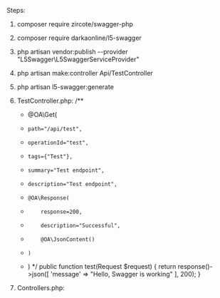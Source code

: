Steps:
1.	composer require zircote/swagger-php
2.	composer require darkaonline/l5-swagger
3.	php artisan vendor:publish --provider "L5Swagger\L5SwaggerServiceProvider"
4.	php artisan make:controller Api/TestController
5.	php artisan l5-swagger:generate


1. TestController.php:
    /**
     * @OA\Get(
     *     path="/api/test",
     *     operationId="test",
     *     tags={"Test"},
     *     summary="Test endpoint",
     *     description="Test endpoint",
     *     @OA\Response(
     *         response=200,
     *         description="Successful",
     *         @OA\JsonContent()
     *     )
     * )
     */
    public function test(Request $request)
    {
        return response()->json([
            'message' => "Hello, Swagger is working"
        ], 200);
    }

2. Controllers.php:
<?php

namespace App\Http\Controllers;

use Illuminate\Foundation\Auth\Access\AuthorizesRequests;
use Illuminate\Foundation\Validation\ValidatesRequests;
use Illuminate\Routing\Controller as BaseController;
    /**
    * @OA\Info(
    *    title="Swagger with Laravel",
    *    version="1.0.0",
    * )
    */
class Controller extends BaseController
{
    use AuthorizesRequests, ValidatesRequests;
}

3. api.php :
<?php

use App\Http\Controllers\Api\TestController;
use Illuminate\Http\Request;
use Illuminate\Support\Facades\Route;

Route::get('/test',[TestController::class,'test']);

* Browser URL
    http://127.0.0.1:8000/api/documentation

